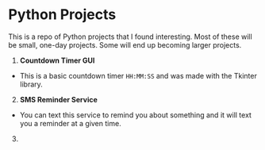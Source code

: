 # Python Projects

This is a repo of Python projects that I found interesting. Most of these will be small, one-day projects. Some will end up becoming larger projects.

1. **Countdown Timer GUI**
* This is a basic countdown timer ```HH:MM:SS``` and was made with the Tkinter library.
2. **SMS Reminder Service**
* You can text this service to remind you about something and it will text you a reminder at a given time.
3. 
